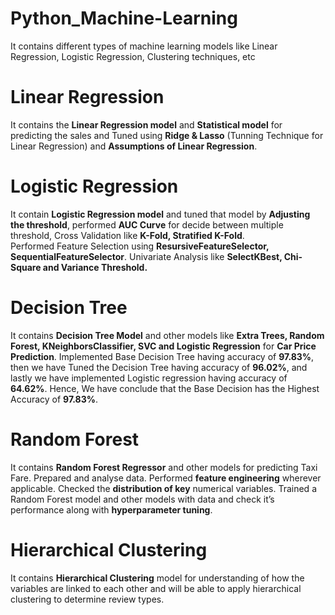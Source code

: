 # Python_Machine-Learning
It contains different types of machine learning models like Linear Regression, Logistic Regression, Clustering techniques, etc

# Linear Regression
It contains the **Linear Regression model** and **Statistical model** for predicting the sales and Tuned using **Ridge & Lasso** (Tunning Technique for Linear Regression) and **Assumptions of Linear Regression**.

# Logistic Regression
It contain **Logistic Regression model** and tuned that model by **Adjusting the threshold**, performed **AUC Curve** for decide between multiple threshold, Cross Validation like **K-Fold, Stratified K-Fold**. <br>
Performed Feature Selection using **ResursiveFeatureSelector, SequentialFeatureSelector**. Univariate Analysis like **SelectKBest, Chi-Square and Variance Threshold.**

# Decision Tree
It contains **Decision Tree Model** and other models like **Extra Trees, Random Forest, KNeighborsClassifier, SVC and Logistic Regression** for **Car Price Prediction**.
Implemented Base Decision Tree having accuracy of **97.83%**, then we have Tuned the Decision Tree having accuracy of **96.02%**, and lastly we have implemented Logistic regression having accuracy of **64.62%**. Hence, We have conclude that the Base Decision has the Highest Accuracy of **97.83%**.

# Random Forest
It contains **Random Forest Regressor** and other models for predicting Taxi Fare. Prepared and analyse data. Performed **feature engineering** wherever applicable. Checked the **distribution of key** numerical variables. Trained a Random Forest model and other models with data and check it’s performance along with **hyperparameter tuning**.

# Hierarchical Clustering
It contains **Hierarchical Clustering** model for understanding of how the variables are linked to each other and will be able to apply hierarchical clustering to determine review types.
